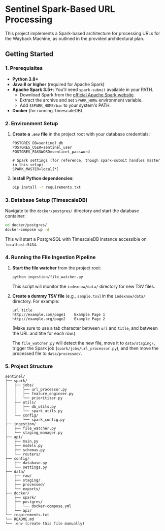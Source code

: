 # Sentinel Spark-Based URL Processing

This project implements a Spark-based architecture for processing URLs for the Wayback Machine, as outlined in the provided architectural plan.

## Getting Started

### 1. Prerequisites

- **Python 3.8+**
- **Java 8 or higher** (required for Apache Spark)
- **Apache Spark 3.5+**: You'll need `spark-submit` available in your PATH.
  - Download Spark from the [official Apache Spark website](https://spark.apache.org/downloads.html).
  - Extract the archive and set `SPARK_HOME` environment variable.
  - Add `$SPARK_HOME/bin` to your system's PATH.
- **Docker** (for running TimescaleDB)

### 2. Environment Setup

1.  **Create a `.env` file** in the project root with your database credentials:

    ```
    POSTGRES_DB=sentinel_db
    POSTGRES_USER=sentinel_user
    POSTGRES_PASSWORD=sentinel_password

    # Spark settings (for reference, though spark-submit handles master in this setup)
    SPARK_MASTER=local[*]
    ```

2.  **Install Python dependencies**:
    ```bash
    pip install -r requirements.txt
    ```

### 3. Database Setup (TimescaleDB)

Navigate to the `docker/postgres/` directory and start the database container:

```bash
cd docker/postgres/
docker-compose up -d
```

This will start a PostgreSQL with TimescaleDB instance accessible on `localhost:5434`.

### 4. Running the File Ingestion Pipeline

1.  **Start the file watcher** from the project root:

    ```bash
    python ingestion/file_watcher.py
    ```

    This script will monitor the `indexnow/data/` directory for new TSV files.

2.  **Create a dummy TSV file** (e.g., `sample.tsv`) in the `indexnow/data/` directory. For example:

    ```tsv
    url	title
    http://example.com/page1	Example Page 1
    http://example.org/page2	Example Page 2
    ```

    (Make sure to use a tab character between `url` and `title`, and between the URL and title for each row.)

    The `file_watcher.py` will detect the new file, move it to `data/staging/`, trigger the Spark job (`spark/jobs/url_processor.py`), and then move the processed file to `data/processed/`.

### 5. Project Structure

```
sentinel/
├── spark/
│   ├── jobs/
│   │   ├── url_processor.py
│   │   ├── feature_engineer.py
│   │   └── prioritizer.py
│   ├── utils/
│   │   ├── db_utils.py
│   │   └── spark_utils.py
│   └── config/
│       └── spark_config.py
├── ingestion/
│   ├── file_watcher.py
│   └── staging_manager.py
├── api/
│   ├── main.py
│   ├── models.py
│   ├── schemas.py
│   └── routers/
├── config/
│   ├── database.py
│   └── settings.py
├── data/
│   ├── raw/
│   ├── staging/
│   ├── processed/
│   └── exports/
├── docker/
│   ├── spark/
│   ├── postgres/
│   │   └── docker-compose.yml
│   └── api/
└── requirements.txt
└── README.md
└── .env (create this file manually)
```
